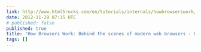 ```yaml
---
link: http://www.html5rocks.com/en/tutorials/internals/howbrowserswork/
date: 2012-11-29 07:15 UTC
# published: false
published: true
title: 'How Browsers Work: Behind the scenes of modern web browsers - HTML5 Rocks'
tags: []
---
```



